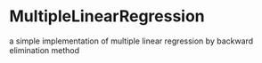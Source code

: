 # MultipleLinearRegression
a simple implementation of multiple linear regression by backward elimination method
